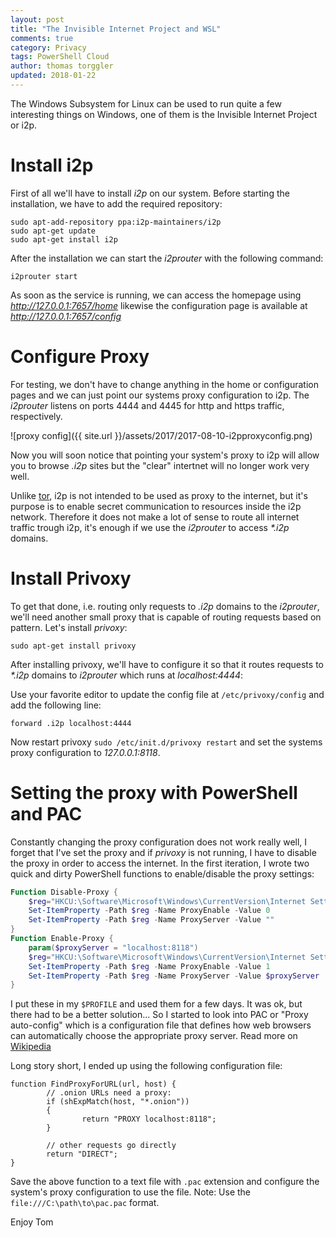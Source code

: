 ```yaml
---
layout: post
title: "The Invisible Internet Project and WSL"
comments: true
category: Privacy
tags: PowerShell Cloud
author: thomas torggler
updated: 2018-01-22
---
```


The Windows Subsystem for Linux can be used to run quite a few interesting things on Windows, one of them is the Invisible Internet Project or i2p. 

<!-- more -->

# Install i2p

First of all we'll have to install _i2p_ on our system. Before starting the installation, we have to add the required repository:

```
sudo apt-add-repository ppa:i2p-maintainers/i2p
sudo apt-get update
sudo apt-get install i2p
```

After the installation we can start the _i2prouter_ with the following command:

```
i2prouter start
```

As soon as the service  is running, we can access the homepage using _http://127.0.0.1:7657/home_ likewise the configuration page is available at _http://127.0.0.1:7657/config_

# Configure Proxy

For testing, we don't have to change anything in the home or configuration pages and we can just point our systems proxy configuration to i2p. The _i2prouter_ listens on ports 4444 and 4445 for http and https traffic, respectively.

![proxy config]({{ site.url }}/assets/2017/2017-08-10-i2pproxyconfig.png)

Now you will soon notice that pointing your system's proxy to i2p will allow you to browse _.i2p_ sites but the "clear" intertnet will no longer work very well. 

Unlike [tor](https://www.torproject.org/), i2p is not intended to be used as proxy to the internet, but it's purpose is to enable secret communication to resources inside the i2p network. Therefore it does not make a lot of sense to route all internet traffic trough i2p, it's enough if we use the _i2prouter_ to access _*.i2p_ domains. 

# Install Privoxy

To get that done, i.e. routing only requests to _.i2p_ domains to the _i2prouter_, we'll need another small proxy that is capable of routing requests based on pattern. Let's install _privoxy_: 

```
sudo apt-get install privoxy
```

After installing privoxy, we'll have to configure it so that it routes requests to _*.i2p_ domains to _i2prouter_ which runs at _localhost:4444_: 

Use your favorite editor to update the config file at `/etc/privoxy/config` and add the following line: 

```
forward .i2p localhost:4444
```

Now restart privoxy `sudo /etc/init.d/privoxy restart` and set the systems proxy configuration to _127.0.0.1:8118_.

# Setting the proxy with PowerShell and PAC

Constantly changing the proxy configuration does not work really well, I forget that I've set the proxy and if _privoxy_ is not running, I have to disable the proxy in order to access the internet. In the first iteration, I wrote two quick and dirty PowerShell functions to enable/disable the proxy settings:

```powershell
Function Disable-Proxy {
    $reg="HKCU:\Software\Microsoft\Windows\CurrentVersion\Internet Settings"
    Set-ItemProperty -Path $reg -Name ProxyEnable -Value 0
    Set-ItemProperty -Path $reg -Name ProxyServer -Value ""
}
Function Enable-Proxy {
    param($proxyServer = "localhost:8118")
    $reg="HKCU:\Software\Microsoft\Windows\CurrentVersion\Internet Settings"
    Set-ItemProperty -Path $reg -Name ProxyEnable -Value 1
    Set-ItemProperty -Path $reg -Name ProxyServer -Value $proxyServer
}
```

I put these in my `$PROFILE` and used them for a few days. It was ok, but there had to be a better solution... So I started to look into PAC or "Proxy auto-config" which is a configuration file that defines how web browsers can automatically choose the appropriate proxy server. Read more on [Wikipedia](https://en.wikipedia.org/wiki/Proxy_auto-config)

Long story short, I ended up using the following configuration file: 

```
function FindProxyForURL(url, host) {
        // .onion URLs need a proxy:
        if (shExpMatch(host, "*.onion"))
        {
                return "PROXY localhost:8118";
        }

        // other requests go directly
        return "DIRECT";
}
```


Save the above function to a text file with `.pac` extension and configure the system's proxy configuration to use the file. 
Note: Use the `file:///C:\path\to\pac.pac` format.


Enjoy
Tom
